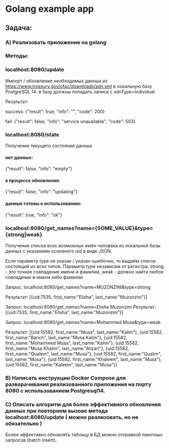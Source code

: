 # Golang example app

## Задача:

### A) Реализовать приложение на golang

### Методы:

### localhost:8080/update

   Импорт / обновление необходимых данных из https://www.treasury.gov/ofac/downloads/sdn.xml в локальную базу PostgreSQL 14. в базу должны попадать записи с sdnType=Individual
   
   Результат: 
   
success:
   {"result": true, "info": "", "code": 200}

   fail:
   {"result": false, "info": "service unavailable", "code": 503}

### localhost:8080/state
   
Получение текущего состояния данных

#### нет данных:
   
{"result": false, "info": "empty"}
   
#### в процессе обновления:
 
{"result": false, "info": "updating"}
   
#### данные готовы к использованию:
   {"result": true, "info": "ok"}

### localhost:8080/get_names?name={SOME_VALUE}&type={strong|weak}

Получение списка всех возможных имён человека из локальной базы данных с указанием основного uid в виде JSON.

Если параметр type не указан / указан ошибочно, то выдаём список состоящий из всех типов. Параметр type независим от регистра. strong - это точное совпадение имени и фамилии, weak - должно найти любое совпадение в имени либо фамилии

Запрос: localhost:8080/get_names?name=MUZONZINI&type=strong

Результат:
[{uid:7535, first_name:"Elisha", last_name:"Muzonzini"}]

Запрос: localhost:8080/get_names?name=Elisha Muzonzini Результат:
[{uid:7535, first_name:"Elisha", last_name:"Muzonzini"}]

Запрос: localhost:8080/get_names?name=Mohammed Musa&type=weak

Результат:
[{uid:15582, first_name:"Musa", last_name:"Kalim"}, {uid:15582, first_name:"Barich", last_name:"Musa Kalim"}, {uid:15582, first_name:"Mohammed Musa", last_name:"Kalim"}, {uid:15582, first_name:"Musa Khalim", last_name:"Alizari"}, {uid:15582, first_name:"Qualem", last_name:"Musa"}, {uid:15582, first_name:"Qualim", last_name:"Musa"}, {uid:15582, first_name:"Khaleem", last_name:"Musa"}, {uid:15582, first_name:"Kaleem", last_name:"Musa"}]

### B) Написать инструкции Docker Compose для разворачивания реализованного приложения на порту 8080 с использованием Postgresql14.

### C) Описать алгоритм для более эффективного обновления данных при повторном вызове метода localhost:8080/update ( можно реализовать, но не обязательно )
Более эффективно обновлять таблицу в БД можно отправкой пакетных запросов (batch insert).